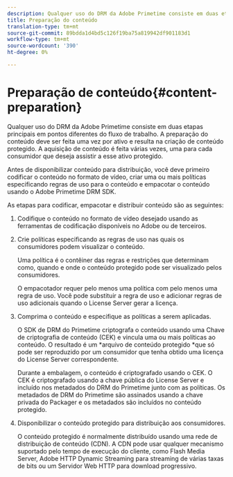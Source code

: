 ```yaml
---
description: Qualquer uso do DRM da Adobe Primetime consiste em duas etapas principais em pontos diferentes do fluxo de trabalho. A preparação do conteúdo deve ser feita uma vez por ativo e resulta na criação de conteúdo protegido. A aquisição de conteúdo é feita várias vezes, uma para cada consumidor que deseja assistir a esse ativo protegido.
title: Preparação do conteúdo
translation-type: tm+mt
source-git-commit: 89bdda1d4bd5c126f19ba75a819942df901183d1
workflow-type: tm+mt
source-wordcount: '390'
ht-degree: 0%

---
```



# Preparação de conteúdo{#content-preparation}

Qualquer uso do DRM da Adobe Primetime consiste em duas etapas principais em pontos diferentes do fluxo de trabalho. A preparação do conteúdo deve ser feita uma vez por ativo e resulta na criação de conteúdo protegido. A aquisição de conteúdo é feita várias vezes, uma para cada consumidor que deseja assistir a esse ativo protegido.

Antes de disponibilizar conteúdo para distribuição, você deve primeiro codificar o conteúdo no formato de vídeo, criar uma ou mais políticas especificando regras de uso para o conteúdo e empacotar o conteúdo usando o Adobe Primetime DRM SDK.

As etapas para codificar, empacotar e distribuir conteúdo são as seguintes:

1. Codifique o conteúdo no formato de vídeo desejado usando as ferramentas de codificação disponíveis no Adobe ou de terceiros.
1. Crie políticas especificando as regras de uso nas quais os consumidores podem visualizar o conteúdo.

   Uma política é o contêiner das regras e restrições que determinam como, quando e onde o conteúdo protegido pode ser visualizado pelos consumidores.

   O empacotador requer pelo menos uma política com pelo menos uma regra de uso. Você pode substituir a regra de uso e adicionar regras de uso adicionais quando o License Server gerar a licença.

1. Comprima o conteúdo e especifique as políticas a serem aplicadas.

   O SDK de DRM do Primetime criptografa o conteúdo usando uma Chave de criptografia de conteúdo (CEK) e vincula uma ou mais políticas ao conteúdo. O resultado é um *arquivo de conteúdo protegido *que só pode ser reproduzido por um consumidor que tenha obtido uma licença do License Server correspondente.

   Durante a embalagem, o conteúdo é criptografado usando o CEK. O CEK é criptografado usando a chave pública do License Server e incluído nos metadados do DRM do Primetime junto com as políticas. Os metadados de DRM do Primetime são assinados usando a chave privada do Packager e os metadados são incluídos no conteúdo protegido.

1. Disponibilizar o conteúdo protegido para distribuição aos consumidores.

   O conteúdo protegido é normalmente distribuído usando uma rede de distribuição de conteúdo (CDN). A CDN pode usar qualquer mecanismo suportado pelo tempo de execução do cliente, como Flash Media Server, Adobe HTTP Dynamic Streaming para streaming de várias taxas de bits ou um Servidor Web HTTP para download progressivo.

